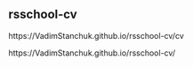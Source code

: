 <h2>rsschool-cv</h2>
<P>https://VadimStanchuk.github.io/rsschool-cv/cv</P>
<P>https://VadimStanchuk.github.io/rsschool-cv/</P>

